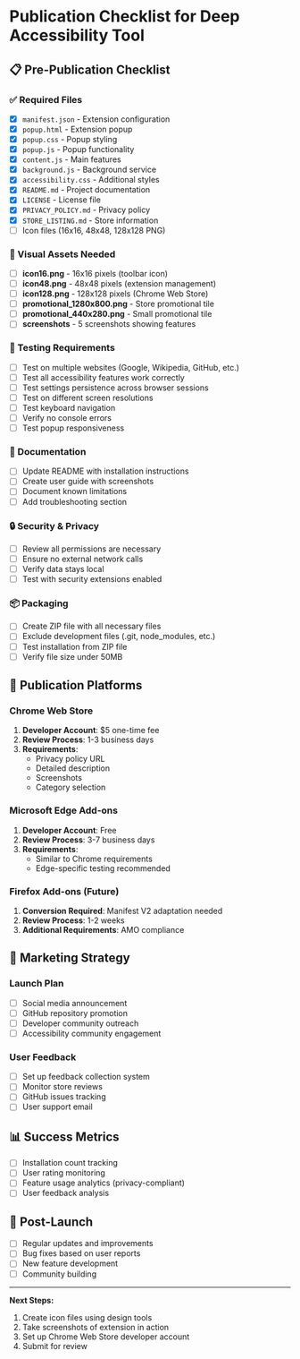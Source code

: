 # Publication Checklist for Deep Accessibility Tool

## 📋 Pre-Publication Checklist

### ✅ Required Files
- [x] `manifest.json` - Extension configuration
- [x] `popup.html` - Extension popup
- [x] `popup.css` - Popup styling
- [x] `popup.js` - Popup functionality
- [x] `content.js` - Main features
- [x] `background.js` - Background service
- [x] `accessibility.css` - Additional styles
- [x] `README.md` - Project documentation
- [x] `LICENSE` - License file
- [x] `PRIVACY_POLICY.md` - Privacy policy
- [x] `STORE_LISTING.md` - Store information
- [ ] Icon files (16x16, 48x48, 128x128 PNG)

### 🎨 Visual Assets Needed
- [ ] **icon16.png** - 16x16 pixels (toolbar icon)
- [ ] **icon48.png** - 48x48 pixels (extension management)
- [ ] **icon128.png** - 128x128 pixels (Chrome Web Store)
- [ ] **promotional_1280x800.png** - Store promotional tile
- [ ] **promotional_440x280.png** - Small promotional tile
- [ ] **screenshots** - 5 screenshots showing features

### 🧪 Testing Requirements
- [ ] Test on multiple websites (Google, Wikipedia, GitHub, etc.)
- [ ] Test all accessibility features work correctly
- [ ] Test settings persistence across browser sessions
- [ ] Test on different screen resolutions
- [ ] Test keyboard navigation
- [ ] Verify no console errors
- [ ] Test popup responsiveness

### 📝 Documentation
- [ ] Update README with installation instructions
- [ ] Create user guide with screenshots
- [ ] Document known limitations
- [ ] Add troubleshooting section

### 🔒 Security & Privacy
- [ ] Review all permissions are necessary
- [ ] Ensure no external network calls
- [ ] Verify data stays local
- [ ] Test with security extensions enabled

### 📦 Packaging
- [ ] Create ZIP file with all necessary files
- [ ] Exclude development files (.git, node_modules, etc.)
- [ ] Test installation from ZIP file
- [ ] Verify file size under 50MB

## 🚀 Publication Platforms

### Chrome Web Store
1. **Developer Account**: $5 one-time fee
2. **Review Process**: 1-3 business days
3. **Requirements**: 
   - Privacy policy URL
   - Detailed description
   - Screenshots
   - Category selection

### Microsoft Edge Add-ons
1. **Developer Account**: Free
2. **Review Process**: 3-7 business days
3. **Requirements**:
   - Similar to Chrome requirements
   - Edge-specific testing recommended

### Firefox Add-ons (Future)
1. **Conversion Required**: Manifest V2 adaptation needed
2. **Review Process**: 1-2 weeks
3. **Additional Requirements**: AMO compliance

## 🎯 Marketing Strategy

### Launch Plan
- [ ] Social media announcement
- [ ] GitHub repository promotion
- [ ] Developer community outreach
- [ ] Accessibility community engagement

### User Feedback
- [ ] Set up feedback collection system
- [ ] Monitor store reviews
- [ ] GitHub issues tracking
- [ ] User support email

## 📊 Success Metrics
- [ ] Installation count tracking
- [ ] User rating monitoring
- [ ] Feature usage analytics (privacy-compliant)
- [ ] User feedback analysis

## 🔄 Post-Launch
- [ ] Regular updates and improvements
- [ ] Bug fixes based on user reports
- [ ] New feature development
- [ ] Community building

---

**Next Steps:**
1. Create icon files using design tools
2. Take screenshots of extension in action
3. Set up Chrome Web Store developer account
4. Submit for review
